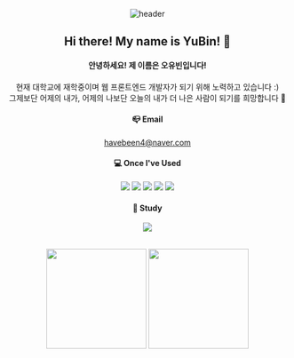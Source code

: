 
<div align="center"> 

![header](https://capsule-render.vercel.app/api?type=waving&color=timeGradient&text=Hello%20My%20World!&animation=twinkling&fontColor=ffffff&fontAlign=70&fontAlignY=43&fontSize=57&height=250)

## Hi there! My name is YuBin! 👋
#### 안녕하세요! 제 이름은 오유빈입니다!
현재 대학교에 재학중이며 웹 프론트엔드 개발자가 되기 위해 노력하고 있습니다 :)
<br/>
그제보단 어제의 내가, 어제의 나보단 오늘의 내가 더 나은 사람이 되기를 희망합니다 🙂
<br/>
#### 📪 Email
havebeen4@naver.com
<br/>
  
#### 💻 Once I've Used
<!--javascript-->
<img src="https://img.shields.io/badge/JAVAScript-F7DF1E?style=for-the-badge&logo=javascript&logoColor=white">
<!--Html-->
<img src="https://img.shields.io/badge/HTML5-E34F26?style=for-the-badge&logo=Html5&logoColor=white">
<!--css-->
<img src="https://img.shields.io/badge/CSS-1572B6?style=for-the-badge&logo=css3&logoColor=white">
<!--C-->
<img src="https://img.shields.io/badge/C-A8B9CC?style=for-the-badge&logo=c&logoColor=white">
<!--C++-->
<img src="https://img.shields.io/badge/C++-00599C?style=for-the-badge&logo=cplusplus&logoColor=white">
<br/>
  
#### 📝 Study
  
<a href="https://intriguing-capricorn-98a.notion.site/e2c581efe7e54c75b880bcbfcf5022f0" target="_blank"><img src="https://img.shields.io/badge/Notion-000000?style=flat-square&logo=notion&logoColor=white"/></a>
<br/>
<br/>
<p>
  <img height="180em" src="https://github-readme-stats.vercel.app/api?username=vktsi&show_icons=true&include_all_commits=true&bg_color=30,e96443,904e95&title_color=fff&text_color=fff">
  <img height="180em" src="https://github-readme-stats.vercel.app/api/top-langs/?username=vktsi&layout=compact&bg_color=30,e96443,904e95&title_color=fff&text_color=fff">
</p>
</div>
